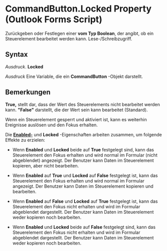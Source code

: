 
# CommandButton.Locked Property (Outlook Forms Script)

Zurückgeben oder Festlegen einer  **vom Typ Boolean**, der angibt, ob ein Steuerelement bearbeitet werden kann. Lese-/Schreibzugriff.


## Syntax

 _Ausdruck_. **Locked**

 _Ausdruck_ Eine Variable, die ein **CommandButton** -Objekt darstellt.


## Bemerkungen

 **True,** stellt dar, dass der Wert des Steuerelements nicht bearbeitet werden kann. **"False"** darstellt, die der Wert sein kann bearbeitet (Standard).

Wenn ein Steuerelement gesperrt und aktiviert ist, kann es weiterhin Ereignisse auslösen und den Fokus erhalten.

Die  **[Enabled-](51520f48-79c6-2bfe-7c21-ba41baf46f22.md)** und **Locked** -Eigenschaften arbeiten zusammen, um folgende Effekte zu erzielen:


- Wenn  **Enabled** und **Locked** beide auf **True** festgelegt sind, kann das Steuerelement den Fokus erhalten und wird normal im Formular (nicht abgeblendet) angezeigt. Der Benutzer kann Daten im Steuerelement kopieren, aber nicht bearbeiten.
    
- Wenn  **Enabled** auf **True** und **Locked** auf **False** festgelegt ist, kann das Steuerelement den Fokus erhalten und wird normal im Formular angezeigt. Der Benutzer kann Daten im Steuerelement kopieren und bearbeiten.
    
- Wenn  **Enabled** auf **False** und **Locked** auf **True** festgelegt ist, kann das Steuerelement den Fokus nicht erhalten und wird im Formular abgeblendet dargestellt. Der Benutzer kann Daten im Steuerelement weder kopieren noch bearbeiten.
    
- Wenn  **Enabled** und **Locked** beide auf **False** festgelegt sind, kann das Steuerelement den Fokus nicht erhalten und wird im Formular abgeblendet dargestellt. Der Benutzer kann Daten im Steuerelement weder kopieren noch bearbeiten.
    


